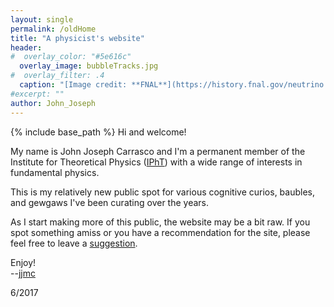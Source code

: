 ```yaml
---
layout: single
permalink: /oldHome
title: "A physicist's website"
header:
#  overlay_color: "#5e616c"
  overlay_image: bubbleTracks.jpg
#  overlay_filter: .4
  caption: "[Image credit: **FNAL**](https://history.fnal.gov/neutrino.html)"
#excerpt: ""
author: John_Joseph
---
```


{% include base_path %}
Hi and welcome!

My name is John Joseph Carrasco and I'm a permanent member of the Institute for Theoretical Physics ([IPhT](http://ipht.cea.fr)) with a wide range of interests in fundamental physics.

This is my relatively new public spot for various cognitive curios, baubles, and gewgaws I've been curating over the years.

As I start making more of this public, the website may be a bit raw.  If you spot something amiss or you have a recommendation for the site,
please feel free to  leave a [suggestion](/suggestions/).

Enjoy!   
--[jjmc](mailto:jjmc@prettyquestions.com)

6/2017
